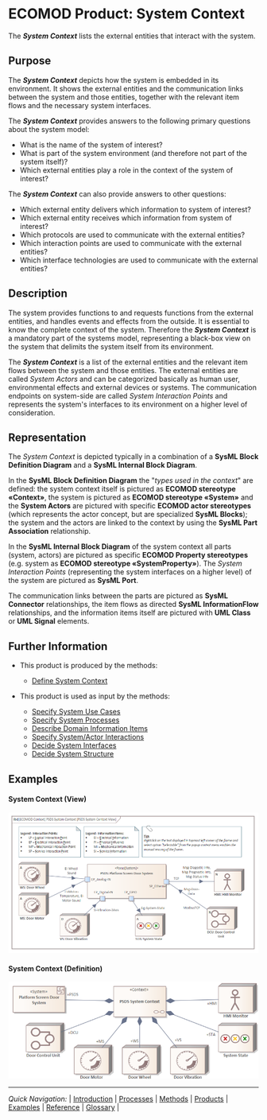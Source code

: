 # ECOMOD Product: System Context


The **_System Context_** lists the external entities that interact with the system.


## Purpose

The **_System Context_** depicts how the system is embedded in its environment. It shows the external entities and the communication links between the system and those entities, together with the relevant item flows and the necessary system interfaces.

The **_System Context_** provides answers to the following primary questions about the system model:

+ What is the name of the system of interest?
+ What is part of the system environment (and therefore not part of the system itself)?
+ Which external entities play a role in the context of the system of interest?

The **_System Context_** can also provide answers to other questions:

+ Which external entity delivers which information to system of interest?
+ Which external entity receives which information from system of interest?
+ Which protocols are used to communicate with the external entities?
+ Which interaction points are used to communicate with the external entities?
+ Which interface technologies are used to communicate with the external entities?


## Description

The system provides functions to and requests functions from the external entities, and handles events and effects from the outside. It is essential to know the complete context of the system. Therefore the **_System Context_** is a mandatory part of the systems model, representing a black-box view on the system that delimits the system itself from its environment.

The **_System Context_** is a list of the external entities and the relevant item flows between the system and those entities. The external entities are called _System Actors_ and can be categorized basically as human user, environmental effects and external devices or systems. The communication endpoints on system-side are called _System Interaction Points_ and represents the system's interfaces to its environment on a higher level of consideration.


## Representation

The _System Context_ is depicted typically in a combination of a **SysML Block Definition Diagram** and a **SysML Internal Block Diagram**.

In the **SysML Block Definition Diagram** the "_types used in the context_" are defined: the system context itself is pictured as **ECOMOD stereotype «Context»**, the system is pictured as **ECOMOD stereotype «System»** and the **System Actors** are pictured with specific **ECOMOD actor stereotypes** (which represents the actor concept, but are specialized **SysML Blocks**); the system and the actors are linked to the context by using the **SysML Part Association** relationship.

In the **SysML Internal Block Diagram** of the system context all parts (system, actors) are pictured as specific **ECOMOD Property stereotypes** (e.g. system as **ECOMOD stereotype «SystemProperty»**). The _System Interaction Points_ (representing the system interfaces on a higher level) of the system are pictured as **SysML Port**.

The communication links between the parts are pictured as **SysML Connector** relationships, the item flows as directed **SysML InformationFlow** relationships, and the information items itself are pictured with **UML Class** or **UML Signal** elements.


## Further Information

+ This product is produced by the methods:
  - [Define System Context](method_system-context.md)

+ This product is used as input by the methods:
  - [Specify System Use Cases](method_system-usecases.md)
  - [Specify System Processes](method_system-processes.md)
  - [Describe Domain Information Items](method_system-domainentities.md)
  - [Specify System/Actor Interactions](method_system-interactions.md)
  - [Decide System Interfaces](method_system-interfaces.md)
  - [Decide System Structure](method_system-decomposition.md)


## Examples

#### System Context (View)

![Example System Context (View)](images/en-ecomod-example-00-systemcontext-modelview.png)

#### System Context (Definition)

![Example System Context (Definition)](images/en-ecomod-example-00-systemcontextdef-modelview.png)

---
_Quick Navigation:_ | [Introduction](index.md) | [Processes](processes.md) | [Methods](methods.md) | [Products](products.md) | [Examples](examples.md) | [Reference](quick-reference.md) | [Glossary](glossary.md) |
